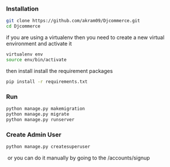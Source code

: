 ### Installation

```bash
git clone https://github.com/akram09/Djcommerce.git
cd Djcommerce
```

if you are using a virtualenv then you need to create a new virtual environment and activate it 

```bash
virtualenv env 
source env/bin/activate
```

then install install the requirement packages 

```bash
pip install -r requirements.txt
```

### Run

```bash
python manage.py makemigration
python manage.py migrate 
python manage.py runserver
```

### Create Admin User 

```bash
python manage.py createsuperuser
```

​	or you can do it manually by going to the /accounts/signup